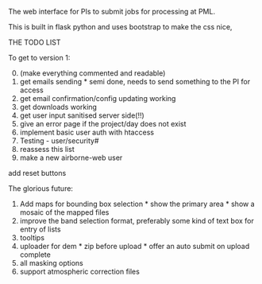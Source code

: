 The web interface for PIs to submit jobs for processing at PML.

This is built in flask python and uses bootstrap to make the css nice, 

THE TODO LIST

To get to version 1:

0. (make everything commented and readable)
1. get emails sending
        * semi done, needs to send something to the PI for access
2. get email confirmation/config updating working
3. get downloads working
4. get user input sanitised server side(!!)
5. give an error page if the project/day does not exist
6. implement basic user auth with htaccess
7. Testing - user/security#
8. reassess this list
9. make a new airborne-web user

add reset buttons

The glorious future:

1. Add maps for bounding box selection
        * show the primary area
        * show a mosaic of the mapped files
2. improve the band selection format, preferably some kind of text box for entry of lists
3. tooltips
4. uploader for dem
        * zip before upload
        * offer an auto submit on upload complete
5. all masking options
6. support atmospheric correction files
